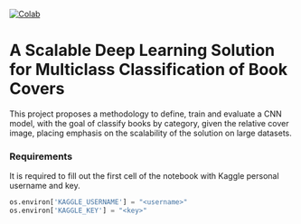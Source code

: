 [![Colab](https://img.shields.io/badge/Open_in_Colab-f57c00?style=for-the-badge&logoColor=white&logo=googlecolab)](https://colab.research.google.com/drive/17GFspcy_H8stKykABjh94sVx3jSd5sAC?usp=drive_link)

# A Scalable Deep Learning Solution for Multiclass Classification of Book Covers


This project proposes a methodology to define, train and evaluate a CNN model, with the goal of classify books by category, given the relative cover image, placing emphasis on the scalability of the solution on large datasets.

### Requirements
It is required to fill out the first cell of the notebook with Kaggle personal username and key.

```python
os.environ['KAGGLE_USERNAME'] = "<username>"
os.environ['KAGGLE_KEY'] = "<key>"
```

